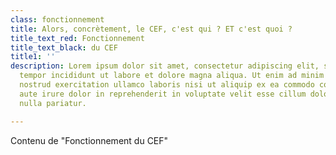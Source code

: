 ```yaml
---
class: fonctionnement
title: Alors, concrètement, le CEF, c'est qui ? ET c'est quoi ?
title_text_red: Fonctionnement
title_text_black: du CEF
title1: ''
description: Lorem ipsum dolor sit amet, consectetur adipiscing elit, sed do eiusmod
  tempor incididunt ut labore et dolore magna aliqua. Ut enim ad minim veniam, **quis**
  nostrud exercitation ullamco laboris nisi ut aliquip ex ea commodo consequat. **Duis**
  aute irure dolor in reprehenderit in voluptate velit esse cillum dolore eu fugiat
  nulla pariatur.

---
```

Contenu de "Fonctionnement du CEF"